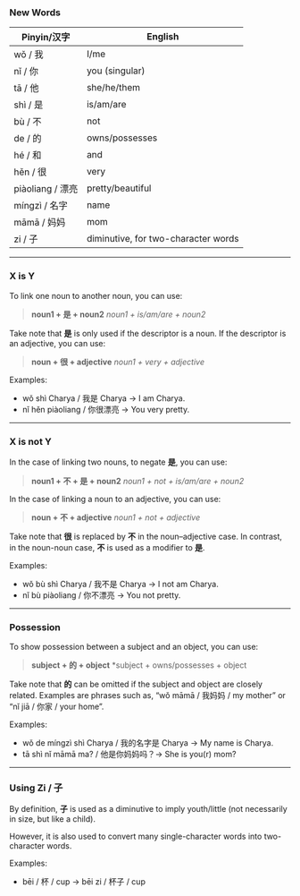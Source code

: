 ### New Words
| Pinyin/汉字      | English                             |
| -------------- | ----------------------------------- |
| wǒ / 我         | I/me                                |
| nǐ / 你         | you (singular)                      |
| tā / 他         | she/he/them                         |
| shì / 是        | is/am/are                           |
| bù / 不         | not                                 |
| de / 的         | owns/possesses                      |
| hé / 和         | and                                 |
| hěn / 很        | very                                |
| piàoliang / 漂亮 | pretty/beautiful                    |
| míngzì / 名字    | name                                |
| māmā / 妈妈      | mom                                 |
| zi / 子         | diminutive, for two-character words |

---
### X is Y

To link one noun to another noun, you can use:

> **noun1 + 是 + noun2**
> *noun1 + is/am/are + noun2*

Take note that **是** is only used if the descriptor is a noun. If the descriptor is an adjective, you can use:

> **noun + 很 + adjective**
> *noun1 + very + adjective*

Examples:
- wǒ shì Charya / 我是 Charya → I am Charya.
- nǐ hěn piàoliang / 你很漂亮 → You very pretty.

---
### X is not Y

In the case of linking two nouns, to negate **是**, you can use:

> **noun1 + 不 + 是 + noun2**
> *noun1 + not + is/am/are + noun2*

In the case of linking a noun to an adjective, you can use:

> **noun + 不 + adjective**
> *noun1 + not + adjective*

Take note that **很** is replaced by **不** in the noun–adjective case. In contrast, in the noun-noun case, **不** is used as a modifier to **是**.

Examples:
- wǒ bù shì Charya / 我不是 Charya → I not am Charya.
- nǐ bù piàoliang / 你不漂亮 → You not pretty.

---
### Possession

To show possession between a subject and an object, you can use:

>**subject + 的 + object**
> *subject + owns/possesses + object

Take note that **的** can be omitted if the subject and object are closely related. Examples are phrases such as, “wǒ māmā / 我妈妈 / my mother” or “nǐ jiā / 你家 / your home”.

Examples:
- wǒ de míngzì shì Charya / 我的名字是 Charya -> My name is Charya.
- tā shì nǐ māmā ma? / 他是你妈妈吗？-> She is you(r) mom?

___
### Using Zi / 子

By definition, **子** is used as a diminutive to imply youth/little (not necessarily in size, but like a child).

However, it is also used to convert many single-character words into two-character words.

Examples:
- bēi / 杯 / cup → bēi zi / 杯子 / cup